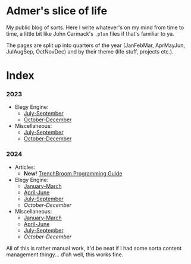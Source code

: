 
# Admer's slice of life

My public blog of sorts. Here I write whatever's on my mind from time to time, a little bit like John Carmack's `.plan` files if that's familiar to ya.

The pages are split up into quarters of the year (JanFebMar, AprMayJun, JulAugSep, OctNovDec) and by their theme (life stuff, projects etc.).

# Index

### 2023
* Elegy Engine:
	* [July-September](pages/2023-q3-elegy.md)
	* [October-December](pages/2023-q4-elegy.md)
* Miscellaneous:
	* [July-September](pages/2023-q3-misc.md)
	* [October-December](pages/2023-q4-misc.md)
### 2024
* Articles:
	* **New!** [TrenchBroom Programming Guide](pages/2024-tbcode.md)
* Elegy Engine:
	* [January-March](pages/2024-q1-elegy.md)
	* [April-June](pages/2024-q2-elegy.md)
	* [July-September](pages/2024-q3-elegy.md)
	* *October-December*
* Miscellaneous:
	* [January-March](pages/2024-q1-misc.md)
	* [April-June](pages/2024-q2-misc.md)
	* [July-September](pages/2024-q3-misc.md)
	* *October-December*

All of this is rather manual work, it'd be neat if I had some sorta content management thingy... d'oh well, this works fine.
